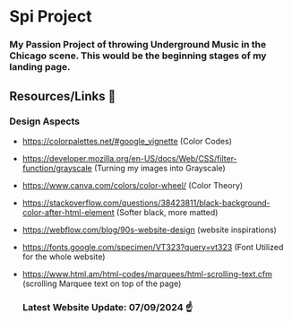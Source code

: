 # Spi Project

### My Passion Project of throwing Underground Music in the Chicago scene. This would be the beginning stages of my landing page.

## Resources/Links 🔗

### Design Aspects
- https://colorpalettes.net/#google_vignette (Color Codes)
- https://developer.mozilla.org/en-US/docs/Web/CSS/filter-function/grayscale (Turning my images into Grayscale)
- https://www.canva.com/colors/color-wheel/ (Color Theory)
- https://stackoverflow.com/questions/38423811/black-background-color-after-html-element (Softer black, more matted)
- https://webflow.com/blog/90s-website-design (website inspirations)
- https://fonts.google.com/specimen/VT323?query=vt323 (Font Utilized for the whole website)
- https://www.html.am/html-codes/marquees/html-scrolling-text.cfm (scrolling Marquee text on top of the page)

  ### Latest Website Update: 07/09/2024 ☝️
